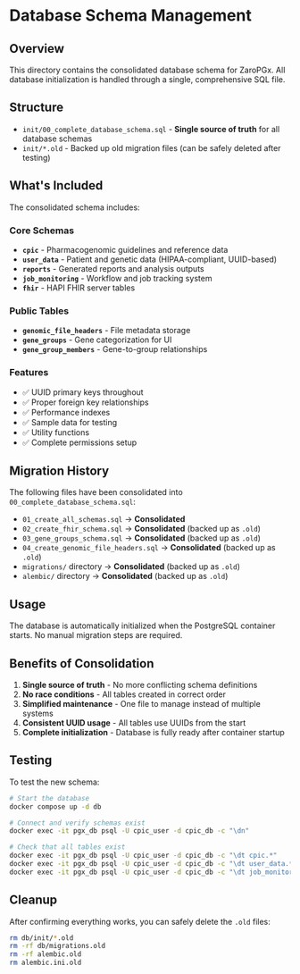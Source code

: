 # Database Schema Management

## Overview

This directory contains the consolidated database schema for ZaroPGx. All database initialization is handled through a single, comprehensive SQL file.

## Structure

- `init/00_complete_database_schema.sql` - **Single source of truth** for all database schemas
- `init/*.old` - Backed up old migration files (can be safely deleted after testing)

## What's Included

The consolidated schema includes:

### Core Schemas
- **`cpic`** - Pharmacogenomic guidelines and reference data
- **`user_data`** - Patient and genetic data (HIPAA-compliant, UUID-based)
- **`reports`** - Generated reports and analysis outputs
- **`job_monitoring`** - Workflow and job tracking system
- **`fhir`** - HAPI FHIR server tables

### Public Tables
- **`genomic_file_headers`** - File metadata storage
- **`gene_groups`** - Gene categorization for UI
- **`gene_group_members`** - Gene-to-group relationships

### Features
- ✅ UUID primary keys throughout
- ✅ Proper foreign key relationships
- ✅ Performance indexes
- ✅ Sample data for testing
- ✅ Utility functions
- ✅ Complete permissions setup

## Migration History

The following files have been consolidated into `00_complete_database_schema.sql`:

- `01_create_all_schemas.sql` → **Consolidated**
- `02_create_fhir_schema.sql` → **Consolidated** (backed up as `.old`)
- `03_gene_groups_schema.sql` → **Consolidated** (backed up as `.old`)
- `04_create_genomic_file_headers.sql` → **Consolidated** (backed up as `.old`)
- `migrations/` directory → **Consolidated** (backed up as `.old`)
- `alembic/` directory → **Consolidated** (backed up as `.old`)

## Usage

The database is automatically initialized when the PostgreSQL container starts. No manual migration steps are required.

## Benefits of Consolidation

1. **Single source of truth** - No more conflicting schema definitions
2. **No race conditions** - All tables created in correct order
3. **Simplified maintenance** - One file to manage instead of multiple systems
4. **Consistent UUID usage** - All tables use UUIDs from the start
5. **Complete initialization** - Database is fully ready after container startup

## Testing

To test the new schema:

```bash
# Start the database
docker compose up -d db

# Connect and verify schemas exist
docker exec -it pgx_db psql -U cpic_user -d cpic_db -c "\dn"

# Check that all tables exist
docker exec -it pgx_db psql -U cpic_user -d cpic_db -c "\dt cpic.*"
docker exec -it pgx_db psql -U cpic_user -d cpic_db -c "\dt user_data.*"
docker exec -it pgx_db psql -U cpic_user -d cpic_db -c "\dt job_monitoring.*"
```

## Cleanup

After confirming everything works, you can safely delete the `.old` files:

```bash
rm db/init/*.old
rm -rf db/migrations.old
rm -rf alembic.old
rm alembic.ini.old
```
